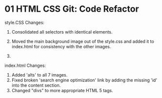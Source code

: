 # 01 HTML CSS Git: Code Refactor

style.CSS Changes:

1. Consolidated all selectors with identical elements.

2. Moved the main background image out of the style.css and added it to index.html for consistency with the other images.

3. 

index.html Changes:

1. Added 'alts' to all 7 images.
2. Fixed broken 'search engine optimization' link by adding the missing 'id' into the content section.
3. Changed "divs" to more appropriate HTML 5 tags.